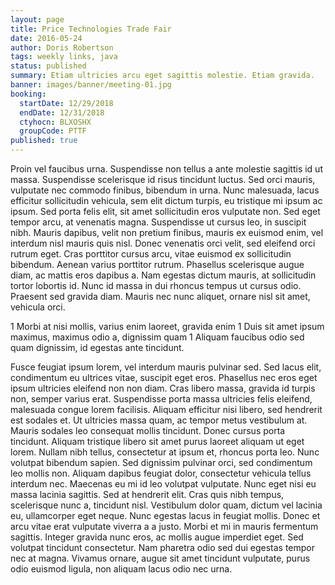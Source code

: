 ```yaml
---
layout: page
title: Price Technologies Trade Fair
date: 2016-05-24
author: Doris Robertson
tags: weekly links, java
status: published
summary: Etiam ultricies arcu eget sagittis molestie. Etiam gravida.
banner: images/banner/meeting-01.jpg
booking:
  startDate: 12/29/2018
  endDate: 12/31/2018
  ctyhocn: BLXOSHX
  groupCode: PTTF
published: true
---
```

Proin vel faucibus urna. Suspendisse non tellus a ante molestie sagittis id ut massa. Suspendisse scelerisque id risus tincidunt luctus. Sed orci mauris, vulputate nec commodo finibus, bibendum in urna. Nunc malesuada, lacus efficitur sollicitudin vehicula, sem elit dictum turpis, eu tristique mi ipsum ac ipsum. Sed porta felis elit, sit amet sollicitudin eros vulputate non. Sed eget tempor arcu, at venenatis magna. Suspendisse ut cursus leo, in suscipit nibh. Mauris dapibus, velit non pretium finibus, mauris ex euismod enim, vel interdum nisl mauris quis nisl. Donec venenatis orci velit, sed eleifend orci rutrum eget.
Cras porttitor cursus arcu, vitae euismod ex sollicitudin bibendum. Aenean varius porttitor rutrum. Phasellus scelerisque augue diam, ac mattis eros dapibus a. Nam egestas dictum mauris, at sollicitudin tortor lobortis id. Nunc id massa in dui rhoncus tempus ut cursus odio. Praesent sed gravida diam. Mauris nec nunc aliquet, ornare nisl sit amet, vehicula orci.

1 Morbi at nisi mollis, varius enim laoreet, gravida enim
1 Duis sit amet ipsum maximus, maximus odio a, dignissim quam
1 Aliquam faucibus odio sed quam dignissim, id egestas ante tincidunt.

Fusce feugiat ipsum lorem, vel interdum mauris pulvinar sed. Sed lacus elit, condimentum eu ultrices vitae, suscipit eget eros. Phasellus nec eros eget ipsum ultricies eleifend non non diam. Cras libero massa, gravida id turpis non, semper varius erat. Suspendisse porta massa ultricies felis eleifend, malesuada congue lorem facilisis. Aliquam efficitur nisi libero, sed hendrerit est sodales et. Ut ultricies massa quam, ac tempor metus vestibulum at. Mauris sodales leo consequat mollis tincidunt. Donec cursus porta tincidunt. Aliquam tristique libero sit amet purus laoreet aliquam ut eget lorem.
Nullam nibh tellus, consectetur at ipsum et, rhoncus porta leo. Nunc volutpat bibendum sapien. Sed dignissim pulvinar orci, sed condimentum leo mollis non. Aliquam dapibus feugiat dolor, consectetur vehicula tellus interdum nec. Maecenas eu mi id leo volutpat vulputate. Nunc eget nisi eu massa lacinia sagittis. Sed at hendrerit elit. Cras quis nibh tempus, scelerisque nunc a, tincidunt nisl. Vestibulum dolor quam, dictum vel lacinia eu, ullamcorper eget neque. Nunc egestas lacus in feugiat mollis. Donec et arcu vitae erat vulputate viverra a a justo. Morbi et mi in mauris fermentum sagittis. Integer gravida nunc eros, ac mollis augue imperdiet eget. Sed volutpat tincidunt consectetur. Nam pharetra odio sed dui egestas tempor nec at magna. Vivamus ornare, augue sit amet tincidunt vulputate, purus odio euismod ligula, non aliquam lacus odio nec urna.
